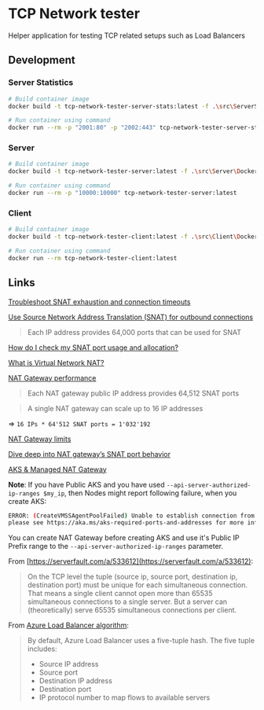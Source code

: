 # TCP Network tester

Helper application for testing TCP related setups such as Load Balancers

## Development

### Server Statistics

```bash
# Build container image
docker build -t tcp-network-tester-server-stats:latest -f .\src\ServerStatistics\Dockerfile .

# Run container using command
docker run --rm -p "2001:80" -p "2002:443" tcp-network-tester-server-stats:latest
```

### Server

```bash
# Build container image
docker build -t tcp-network-tester-server:latest -f .\src\Server\Dockerfile .

# Run container using command
docker run --rm -p "10000:10000" tcp-network-tester-server:latest
```

### Client

```bash
# Build container image
docker build -t tcp-network-tester-client:latest -f .\src\Client\Dockerfile .

# Run container using command
docker run --rm tcp-network-tester-client:latest
```

## Links

[Troubleshoot SNAT exhaustion and connection timeouts](https://docs.microsoft.com/en-us/azure/load-balancer/troubleshoot-outbound-connection)

[Use Source Network Address Translation (SNAT) for outbound connections](https://docs.microsoft.com/en-us/azure/load-balancer/load-balancer-outbound-connections)

> Each IP address provides 64,000 ports that can be used for SNAT

[How do I check my SNAT port usage and allocation?](https://docs.microsoft.com/en-us/azure/load-balancer/load-balancer-standard-diagnostics#how-do-i-check-my-snat-port-usage-and-allocation)

[What is Virtual Network NAT?](https://docs.microsoft.com/en-us/azure/virtual-network/nat-gateway/nat-overview)

[NAT Gateway performance](https://docs.microsoft.com/en-us/azure/virtual-network/nat-gateway/nat-gateway-resource#performance)

> Each NAT gateway public IP address provides 64,512 SNAT ports

> A single NAT gateway can scale up to 16 IP addresses

=> `16 IPs * 64'512 SNAT ports = 1'032'192`

[NAT Gateway limits](https://docs.microsoft.com/en-us/azure/azure-resource-manager/management/azure-subscription-service-limits?toc=%2Fazure%2Fvirtual-network%2Ftoc.json#nat-gateway-limits)

[Dive deep into NAT gateway’s SNAT port behavior](https://azure.microsoft.com/en-us/blog/dive-deep-into-nat-gateway-s-snat-port-behavior/)

[AKS & Managed NAT Gateway](https://docs.microsoft.com/en-us/azure/aks/nat-gateway)

**Note**: If you have Public AKS and you have used `--api-server-authorized-ip-ranges $my_ip`,
then Nodes might report following failure, when you create AKS:

```bash
ERROR: (CreateVMSSAgentPoolFailed) Unable to establish connection from agents to Kubernetes API server, 
please see https://aka.ms/aks-required-ports-and-addresses for more information. Details: Code="VMExtensionProvisioningError" ...
```

You can create NAT Gateway before creating AKS and use it's Public IP Prefix range to the
`--api-server-authorized-ip-ranges` parameter.

From [https://serverfault.com/a/533612](https://serverfault.com/a/533612):

> On the TCP level the tuple (source ip, source port, destination ip, destination port)
> must be unique for each simultaneous connection. That means a single client cannot open
> more than 65535 simultaneous connections to a single server. 
> But a server can (theoretically) serve 65535 simultaneous connections per client.

From [Azure Load Balancer algorithm](https://learn.microsoft.com/en-us/azure/load-balancer/concepts):

> By default, Azure Load Balancer uses a five-tuple hash.
> The five tuple includes:
> - Source IP address
> - Source port
> - Destination IP address
> - Destination port
> - IP protocol number to map flows to available servers
